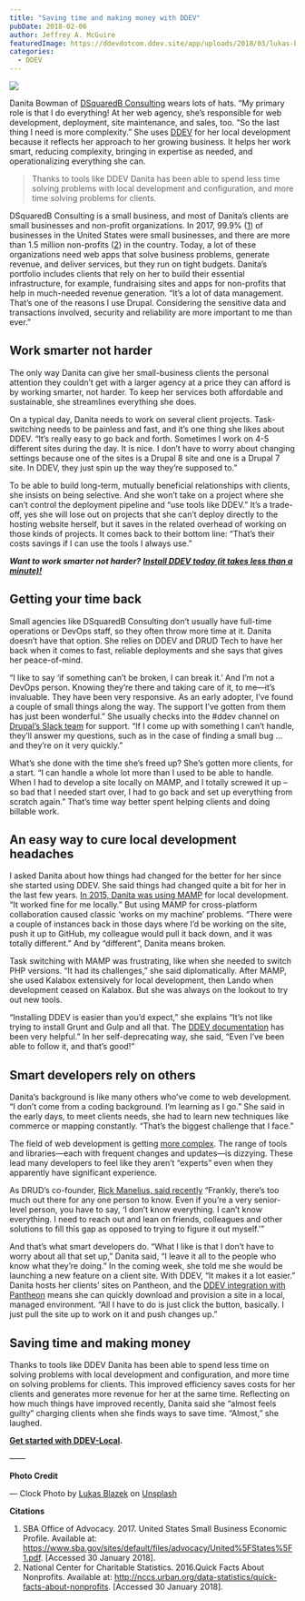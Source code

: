 ```yaml
---
title: "Saving time and making money with DDEV"
pubDate: 2018-02-06
author: Jeffrey A. McGuire
featuredImage: https://ddevdotcom.ddev.site/app/uploads/2018/03/lukas-blazek-263122.jpg
categories:
  - DDEV
---
```


![](https://ddev.com/app/uploads/2018/03/Danita_Bowman-768x727-300x284.jpeg)

Danita Bowman of [DSquaredB Consulting](https://dsquaredbconsulting.com/) wears lots of hats. “My primary role is that I do everything! At her web agency, she’s responsible for web development, deployment, site maintenance, and sales, too. “So the last thing I need is more complexity.” She uses [DDEV](/quickstart) for her local development because it reflects her approach to her growing business. It helps her work smart, reducing complexity, bringing in expertise as needed, and operationalizing everything she can.

> Thanks to tools like DDEV Danita has been able to spend less time solving problems with local development and configuration, and more time solving problems for clients.

DSquaredB Consulting is a small business, and most of Danita’s clients are small businesses and non-profit organizations. In 2017, 99.9% ([1](#citations)) of businesses in the United States were small businesses, and there are more than 1.5 million non-profits ([2](#citations)) in the country. Today, a lot of these organizations need web apps that solve business problems, generate revenue, and deliver services, but they run on tight budgets. Danita’s portfolio includes clients that rely on her to build their essential infrastructure, for example, fundraising sites and apps for non-profits that help in much-needed revenue generation. “It’s a lot of data management. That’s one of the reasons I use Drupal. Considering the sensitive data and transactions involved, security and reliability are more important to me than ever.”

## Work smarter not harder

The only way Danita can give her small-business clients the personal attention they couldn’t get with a larger agency at a price they can afford is by working smarter, not harder. To keep her services both affordable and sustainable, she streamlines everything she does.

On a typical day, Danita needs to work on several client projects. Task-switching needs to be painless and fast, and it’s one thing she likes about DDEV. “It’s really easy to go back and forth. Sometimes I work on 4-5 different sites during the day. It is nice. I don’t have to worry about changing settings because one of the sites is a Drupal 8 site and one is a Drupal 7 site. In DDEV, they just spin up the way they’re supposed to.”

To be able to build long-term, mutually beneficial relationships with clients, she insists on being selective. And she won’t take on a project where she can’t control the deployment pipeline and “use tools like DDEV.” It’s a trade-off, yes she will lose out on projects that she can’t deploy directly to the hosting website herself, but it saves in the related overhead of working on those kinds of projects. It comes back to their bottom line: “That’s their costs savings if I can use the tools I always use.”

_**Want to work smarter not harder?** [**Install DDEV today (it takes less than a minute)!**](/quickstart)_

## Getting your time back

Small agencies like DSquaredB Consulting don’t usually have full-time operations or DevOps staff, so they often throw more time at it. Danita doesn’t have that option. She relies on DDEV and DRUD Tech to have her back when it comes to fast, reliable deployments and she says that gives her peace-of-mind.

“I like to say ‘if something can’t be broken, I can break it.’ And I’m not a DevOps person. Knowing they’re there and taking care of it, to me—it’s invaluable. They have been very responsive. As an early adopter, I’ve found a couple of small things along the way. The support I’ve gotten from them has just been wonderful.” She usually checks into the #ddev channel on [Drupal’s Slack team](https://www.drupal.org/slack) for support. “If I come up with something I can’t handle, they’ll answer my questions, such as in the case of finding a small bug … and they’re on it very quickly.”

What’s she done with the time she’s freed up? She’s gotten more clients, for a start. “I can handle a whole lot more than I used to be able to handle. When I had to develop a site locally on MAMP, and I totally screwed it up – so bad that I needed start over, I had to go back and set up everything from scratch again.” That’s time way better spent helping clients and doing billable work.

## An easy way to cure local development headaches

I asked Danita about how things had changed for the better for her since she started using DDEV. She said things had changed quite a bit for her in the last few years. [In 2015, Danita was using MAMP](https://drupalize.me/blog/201508/meet-site-builder-danita-bowman) for local development. “It worked fine for me locally.” But using MAMP for cross-platform collaboration caused classic ‘works on my machine’ problems. “There were a couple of instances back in those days where I’d be working on the site, push it up to GitHub, my colleague would pull it back down, and it was totally different.” And by “different”, Danita means broken.

Task switching with MAMP was frustrating, like when she needed to switch PHP versions. “It had its challenges,” she said diplomatically. After MAMP, she used Kalabox extensively for local development, then Lando when development ceased on Kalabox. But she was always on the lookout to try out new tools. 

“Installing DDEV is easier than you’d expect,” she explains “It’s not like trying to install Grunt and Gulp and all that. The [DDEV documentation](https://ddev.readthedocs.io) has been very helpful.” In her self-deprecating way, she said, “Even I’ve been able to follow it, and that’s good!”

## Smart developers rely on others

Danita’s background is like many others who’ve come to web development. “I don’t come from a coding background. I’m learning as I go.” She said in the early days, to meet clients needs, she had to learn new techniques like commerce or mapping constantly. “That’s the biggest challenge that I face.” 

The field of web development is getting [more complex](https://github.com/kamranahmedse/developer-roadmap). The range of tools and libraries—each with frequent changes and updates—is dizzying. These lead many developers to feel like they aren’t “experts” even when they apparently have significant experience.

As DRUD’s co-founder, [Rick Manelius, said recently](https://www.lullabot.com/podcasts/drupal-voices/249-rick-manelius) “Frankly, there’s too much out there for any one person to know. Even if you’re a very senior-level person, you have to say, ‘I don’t know everything. I can’t know everything. I need to reach out and lean on friends, colleagues and other solutions to fill this gap as opposed to trying to figure it out myself.’” 

And that’s what smart developers do. “What I like is that I don’t have to worry about all that set up,” Danita said, “I leave it all to the people who know what they’re doing.” In the coming week, she told me she would be launching a new feature on a client site. With DDEV, “It makes it a lot easier.” Danita hosts her clients’ sites on Pantheon, and the [DDEV integration with Pantheon](https://ddev.readthedocs.io/en/latest/users/providers/pantheon/) means she can quickly download and provision a site in a local, managed environment. “All I have to do is just click the button, basically. I just pull the site up to work on it and push changes up.”

## Saving time and making money 

Thanks to tools like DDEV Danita has been able to spend less time on solving problems with local development and configuration, and more time on solving problems for clients. This improved efficiency saves costs for her clients and generates more revenue for her at the same time. Reflecting on how much things have improved recently, Danita said she “almost feels guilty” charging clients when she finds ways to save time. “Almost,” she laughed.

**[Get started with DDEV-Local](/get-started/).**

——

**Photo Credit**

— Clock Photo by [Lukas Blazek](https://unsplash.com/photos/UAvYasdkzq8?utm%5Fsource=unsplash&utm%5Fmedium=referral&utm%5Fcontent=creditCopyText) on [Unsplash](https://unsplash.com/search/photos/time?utm%5Fsource=unsplash&utm%5Fmedium=referral&utm%5Fcontent=creditCopyText)

**Citations**

1. SBA Office of Advocacy. 2017\. United States Small Business Economic Profile. Available at: <https://www.sba.gov/sites/default/files/advocacy/United%5FStates%5F1.pdf>. \[Accessed 30 January 2018\].
2. National Center for Charitable Statistics. 2016.Quick Facts About Nonprofits. Available at: <http://nccs.urban.org/data-statistics/quick-facts-about-nonprofits>. \[Accessed 30 January 2018\].
